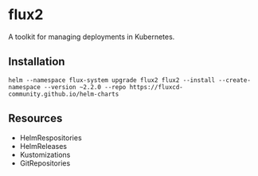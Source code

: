 # flux2
A toolkit for managing deployments in Kubernetes.

## Installation
```
helm --namespace flux-system upgrade flux2 flux2 --install --create-namespace --version ~2.2.0 --repo https://fluxcd-community.github.io/helm-charts
```

## Resources
- HelmRespositories
- HelmReleases
- Kustomizations
- GitRepositories
